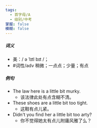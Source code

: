 ```yaml
---
tags:
  - 首字母/A
  - 级别/中考
掌握: false
模糊: false
---
```

##### 词义
- 美：/ ə ˈlɪtl bɪt /；
- #词性/adv  稍微；一点点；少量；有点
##### 例句
- The law here is a little bit murky.
	- 该法律此处有点含糊不清。
- These shoes are a little bit too tight.
	- 这鞋有点儿紧。
- Didn't you find her a little bit too arty?
	- 你不觉得她太有点儿附庸风雅了么？
